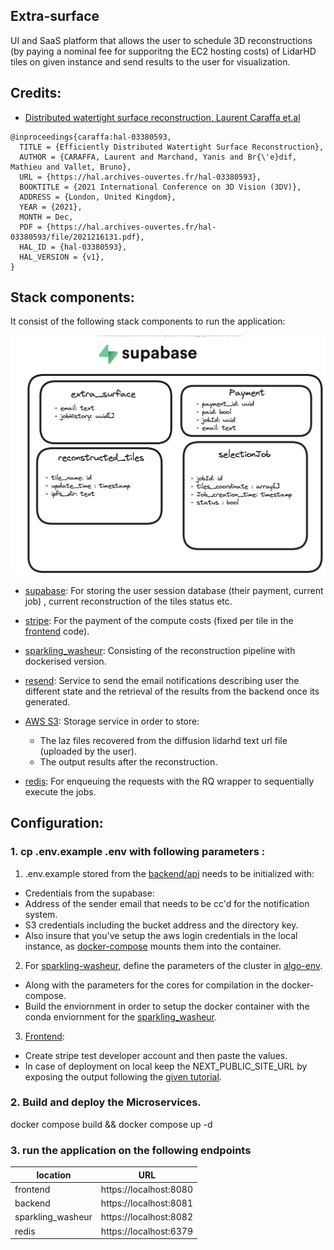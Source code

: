 ## Extra-surface
UI and SaaS platform that allows the user to schedule 3D reconstructions (by paying a nominal fee for supporitng the EC2 hosting costs)  of LidarHD tiles on given instance and send results to the user for visualization.  

## Credits:

- [Distributed watertight surface reconstruction, Laurent Caraffa et.al](https://lcaraffa.github.io/edwsr/)  

```
@inproceedings{caraffa:hal-03380593,
  TITLE = {Efficiently Distributed Watertight Surface Reconstruction},
  AUTHOR = {CARAFFA, Laurent and Marchand, Yanis and Br{\'e}dif, Mathieu and Vallet, Bruno},
  URL = {https://hal.archives-ouvertes.fr/hal-03380593},
  BOOKTITLE = {2021 International Conference on 3D Vision (3DV)},
  ADDRESS = {London, United Kingdom},
  YEAR = {2021},
  MONTH = Dec,
  PDF = {https://hal.archives-ouvertes.fr/hal-03380593/file/2021216131.pdf},
  HAL_ID = {hal-03380593},
  HAL_VERSION = {v1},
}
```

## Stack components: 

It consist of the following stack components to run the application:

<img src="doc/database_schema.png"></img>

- [supabase](): For storing the user session database (their payment, current job) , current reconstruction of the tiles status etc. 

- [stripe](): For the payment of the compute costs (fixed per tile in the [frontend]() code).

- [sparkling_washeur](): Consisting of the reconstruction pipeline with dockerised version.

- [resend](): Service to send the email notifications describing user the different state and the retrieval of the results from the backend once its generated.

- [AWS S3](): Storage service in order to store: 
  - The laz files recovered from the diffusion lidarhd text url file (uploaded by the user).
  - The output results after the reconstruction.

- [redis](): For enqueuing the requests with the RQ wrapper to sequentially execute the jobs.

## Configuration: 

### 1. cp .env.example .env with following parameters :

1. .env.example stored from the [backend/api](backend/api/.env.example) needs to be initialized with: 
  - Credentials from the supabase: 
  - Address of the sender email that needs to be cc'd for the notification system.
  - S3 credentials including the bucket address and the directory key.
  - Also insure that you've setup the aws login credentials in the local instance, as [docker-compose](docker-compose.yml) mounts them into the container.

2. For [sparkling-washeur](), define the parameters of the cluster in [algo-env](backend/sparkling_washeur/algo-env.sh).
  - Along with the parameters for the cores for compilation in the docker-compose.
  - Build the enviornment in order to setup the docker container with the conda enviornment for the [sparkling_washeur]().

3. [Frontend](): 
  - Create stripe test developer account and then paste the values.
  - In case of deployment on local keep the NEXT_PUBLIC_SITE_URL by exposing the output following the [given tutorial](https://github.com/vercel/next.js/discussions/16429#discussioncomment-1302156).

### 2. Build and deploy the Microservices. 
docker compose build && docker compose up -d

### 3. run the application on the following endpoints 

| location  | URL |
| ------------- | ------------- |
| frontend  | https://localhost:8080  |
| backend  | https://localhost:8081  |
| sparkling_washeur  | https://localhost:8082  |
| redis|  https://localhost:6379 |
